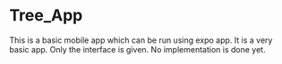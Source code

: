 # Tree_App

This is a basic mobile app which can be run using expo app. It is a very basic app. Only the interface is given. No implementation is done yet.
